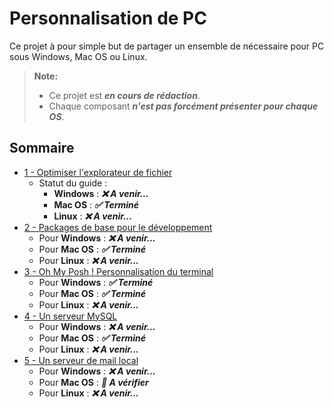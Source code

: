 # Personnalisation de PC

Ce projet à pour simple but de partager un ensemble de nécessaire pour PC sous Windows, Mac OS ou Linux.

> **Note:**
> - Ce projet est _**en cours de rédaction**_.
> - Chaque composant _**n'est pas forcément présenter pour chaque OS**_.

## Sommaire

- [1 - Optimiser l'explorateur de fichier](1_Optimize_the_file_explorer.md)
    - Statut du guide :
        - **Windows** : _**❌ A venir...**_
        - **Mac OS** : _**✅ Terminé**_
        - **Linux** : _**❌ A venir...**_
- [2 - Packages de base pour le développement](2_Packages.md)
    - Pour **Windows** : _**❌ A venir...**_
    - Pour **Mac OS** : _**✅ Terminé**_
    - Pour **Linux** : _**❌ A venir...**_
- [3 - Oh My Posh ! Personnalisation du terminal](3_Oh_My_Posh.md)
    - Pour **Windows** :  _**✅ Terminé**_
    - Pour **Mac OS** : _**✅ Terminé**_
    - Pour **Linux** : _**❌ A venir...**_
- [4 - Un serveur MySQL](4_MySQL_Server.md)
    - Pour **Windows** : _**❌ A venir...**_
    - Pour **Mac OS** : _**✅ Terminé**_
    - Pour **Linux** : _**❌ A venir...**_
- [5 - Un serveur de mail local](5_Mail_Server.md)
    - Pour **Windows** : _**❌ A venir...**_
    - Pour **Mac OS** : _**🔄 A vérifier**_
    - Pour **Linux** : _**❌ A venir...**_
